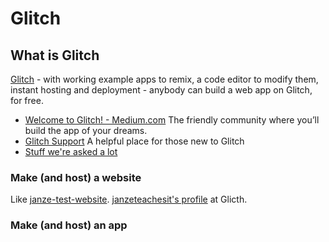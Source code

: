 # Glitch

## What is Glitch
[Glitch](https://glitch.com/about/) - with working example apps to remix, a code editor to modify them, instant hosting and deployment - anybody can build a web app on Glitch, for free.

- [Welcome to Glitch! - Medium.com](https://medium.com/glitch/welcome-to-glitch-fe161d0fc39b)  The friendly community where you’ll build the app of your dreams.
- [Glitch Support](https://support.glitch.com/) A helpful place for those new to Glitch
- [Stuff we're asked a lot](https://glitch.com/faq)

### Make (and host) a website
Like [janze-test-website](https://janze-test-website.glitch.me).  [janzeteachesit's profile](https://glitch.com/@janzeteachesit) at Glicth.

### Make (and host) an app
